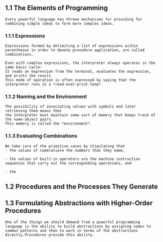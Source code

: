 ## 1.1 The Elements of Programming
```
Every powerful language has threee mechanisms for providing for combining simple ideas to form more complex ideas.
```
### 1.1.1 Expressions
```
Expressions formed by delimiting a list of expressions within parentheses in order to denote procedure application, are called combinations.

Even with complex expressions, the interpreter always operates in the same basic cycle:
It reads an expression from the terminal, evaluates the expression, and prints the result.
This mode of operation is often expressed by saying that the interpreter runs in a *read-eval-print-loop*.
```
### 1.1.2 Naming and the Environment
```
The possibility of associating values with symbols and later retrieving them means that
the interpreter must maintain some sort of memory that keeps track of the name-object pairs.
This memory is called the *environment*.
```

### 1.1.3 Evaluating Combinations
```
We take care of the primitive cases by stipulating that
- the values of numeralsare the numbers that they name,

- the values of built-in operators are the machine instruction sequences that carry out the corresponding operations, and

- the
```

## 1.2 Procedures and the Processes They Generate

## 1.3 Formulating Abstractions with Higher-Order Procedures
```
One of the things we should demand from a powerful programming language is the ability to build abstractions by assigning names to common patterns and then to work in terms of the abstractions directly.Procedures provide this ability.
```
